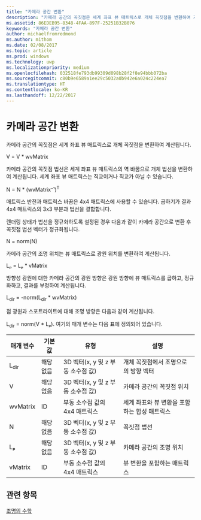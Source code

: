 ```yaml
---
title: "카메라 공간 변환"
description: "카메라 공간의 꼭짓점은 세계 좌표 뷰 매트릭스로 개체 꼭짓점을 변환하여 계산됩니다."
ms.assetid: 86EDEB95-8348-4FAA-897F-25251B32B076
keywords: "카메라 공간 변환"
author: michaelfromredmond
ms.author: mithom
ms.date: 02/08/2017
ms.topic: article
ms.prod: windows
ms.technology: uwp
ms.localizationpriority: medium
ms.openlocfilehash: 032518fe793db99309d098b28f2f8e94bbb072ba
ms.sourcegitcommit: c80b9e6589a1ee29c5032a0b942e6a024c224ea7
ms.translationtype: HT
ms.contentlocale: ko-KR
ms.lasthandoff: 12/22/2017
---
```

# <a name="camera-space-transformations"></a>카메라 공간 변환


카메라 공간의 꼭짓점은 세계 좌표 뷰 매트릭스로 개체 꼭짓점을 변환하여 계산됩니다.

V = V \* wvMatrix

카메라 공간의 꼭짓점 법선은 세계 좌표 뷰 매트릭스의 역 바꿈으로 개체 법선을 변환하여 계산됩니다. 세계 좌표 뷰 매트릭스는 직교이거나 직교가 아닐 수 있습니다.

N = N \* (wvMatrix⁻¹)<sup>T</sup>

매트릭스 반전과 매트릭스 바꿈은 4x4 매트릭스에 사용할 수 있습니다. 곱하기가 결과 4x4 매트릭스의 3x3 부분과 법선을 결합합니다.

렌더링 상태가 법선을 정규화하도록 설정된 경우 다음과 같이 카메라 공간으로 변환 후 꼭짓점 법선 벡터가 정규화됩니다.

N = norm(N)

카메라 공간의 조명 위치는 뷰 매트릭스로 광원 위치를 변환하여 계산됩니다.

Lₚ = Lₚ \* vMatrix

방향성 광원에 대한 카메라 공간의 광원 방향은 광원 방향에 뷰 매트릭스를 곱하고, 정규화하고, 결과를 부정하여 계산됩니다.

L<sub>dir</sub> = -norm(L<sub>dir</sub> \* wvMatrix)

점 광원과 스포트라이트에 대해 조명 방향은 다음과 같이 계산됩니다.

L<sub>dir</sub> = norm(V \* Lₚ). 여기의 매개 변수는 다음 표에 정의되어 있습니다.

| 매개 변수       | 기본값 | 유형                                          | 설명                                               |
|-----------------|---------------|-----------------------------------------------|-----------------------------------------------------------|
| L<sub>dir</sub> | 해당 없음           | 3D 벡터(x, y 및 z 부동 소수점 값) | 개체 꼭짓점에서 조명으로의 방향 벡터          |
| V               | 해당 없음           | 3D 벡터(x, y 및 z 부동 소수점 값) | 카메라 공간의 꼭짓점 위치                           |
| wvMatrix        | ID      | 부동 소수점 값의 4x4 매트릭스           | 세계 좌표와 뷰 변환을 포함하는 합성 매트릭스 |
| N               | 해당 없음           | 3D 벡터(x, y 및 z 부동 소수점 값) | 꼭짓점 법선                                             |
| Lₚ              | 해당 없음           | 3D 벡터(x, y 및 z 부동 소수점 값) | 카메라 공간의 조명 위치                            |
| vMatrix         | ID      | 부동 소수점 값의 4x4 매트릭스           | 뷰 변환을 포함하는 매트릭스                      |

 

## <a name="span-idrelated-topicsspanrelated-topics"></a><span id="related-topics"></span>관련 항목


[조명의 수학](mathematics-of-lighting.md)

 

 




